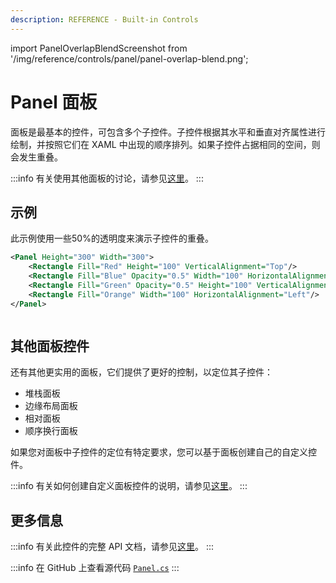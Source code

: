 ```yaml
---
description: REFERENCE - Built-in Controls
---
```


import PanelOverlapBlendScreenshot from '/img/reference/controls/panel/panel-overlap-blend.png';

# Panel 面板

面板是最基本的控件，可包含多个子控件。子控件根据其水平和垂直对齐属性进行绘制，并按照它们在 XAML 中出现的顺序排列。如果子控件占据相同的空间，则会发生重叠。

:::info
有关使用其他面板的讨论，请参见[这里](../../basics/user-interface/building-layouts/panels-overview.md)。
:::

## 示例

此示例使用一些50%的透明度来演示子控件的重叠。

```xml
<Panel Height="300" Width="300">
    <Rectangle Fill="Red" Height="100" VerticalAlignment="Top"/>
    <Rectangle Fill="Blue" Opacity="0.5" Width="100" HorizontalAlignment="Right" />
    <Rectangle Fill="Green" Opacity="0.5" Height="100" VerticalAlignment="Bottom"/>
    <Rectangle Fill="Orange" Width="100" HorizontalAlignment="Left"/>
</Panel>
```

<img src={PanelOverlapBlendScreenshot} alt="" />

## 其他面板控件

还有其他更实用的面板，它们提供了更好的控制，以定位其子控件：

* 堆栈面板
* 边缘布局面板
* 相对面板
* 顺序换行面板

如果您对面板中子控件的定位有特定要求，您可以基于面板创建自己的自定义控件。

:::info
有关如何创建自定义面板控件的说明，请参见[这里](../../guides/custom-controls/create-a-custom-panel.md)。
:::

## 更多信息

:::info
有关此控件的完整 API 文档，请参见[这里](https://api-docs.avaloniaui.net/docs/T_Avalonia_Controls_Panel)。
:::

:::info
在 GitHub 上查看源代码 [`Panel.cs`](https://github.com/AvaloniaUI/Avalonia/blob/master/src/Avalonia.Controls/Panel.cs)
:::